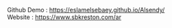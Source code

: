 Github Demo : https://eslamelsebaey.github.io/Alsendy/                                                                                                
Website : https://www.sbkreston.com/ar
